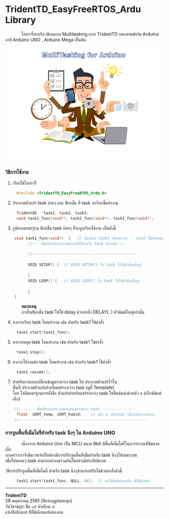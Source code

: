 TridentTD_EasyFreeRTOS_Ardu Library
===

&nbsp;&nbsp;&nbsp;&nbsp;&nbsp;&nbsp;&nbsp;&nbsp;&nbsp;&nbsp;&nbsp;&nbsp;
ไลบรารี่สำหรับ เขียนแบบ Multitasking แบบ TridentTD บนเพรตฟอร์ม Arduino  
อาทิ Arduino UNO , Arduino Mega เป็นต้น

<p align="center">
  <img src="Picture.png" alt="image"/>
</p>  

### วิธีการใช้งาน  

1. เรียกใช้ไลบรารี่  
```c  
     #include <TridentTD_EasyFreeRTOS_Ardu.h>
``` 
2. ประกาศตัวแปร task ย่อยๆ และ ฟังกชั่น ที่ task จะเรียกขึ้นทำงาน  
```c  
     TridentOS   task1, task2, task3;
     void task1_func(void*), task2_func(void*), task3_func(void*);
```
3. รูปแบบมาตรฐาน ฟังก์ชั่น task ย่อยๆ ที่จะถูกเรียกใช้งาน เป็นดังนี้  
```c
    void task1_func(void*)  {   // ฟังกชั่นที่ task1 เรียกทำงาน  - void ใช้ตัวพิมพ์เล็ก
          //----พื้นที่สำหรับประกาศตัวแปรที่ใช้ภายใน task นี้เท่านั้น----

          //-----------------------------------------------

          VOID SETUP() {  // VOID SETUP() ใน task ให้ใช้ตัวพิมพ์ใหญ่

          }
          VOID LOOP() {   // VOID LOOP() ใน task ให้ใช้ตัวพิมพ์ใหญ่

          }
    }

```
&nbsp;&nbsp;&nbsp;&nbsp;&nbsp;&nbsp;&nbsp;&nbsp;&nbsp;&nbsp;&nbsp;&nbsp;
**หมายเหตุ**  
&nbsp;&nbsp;&nbsp;&nbsp;&nbsp;&nbsp;&nbsp;&nbsp;&nbsp;&nbsp;&nbsp;&nbsp;
ภายในฟังกชั่น task ให้ใช้ delay ด้วยคำสั่ง DELAY(..) ตัวพิมพ์ใหญ่เท่านั้น  

4. หากจะเรียก task ไหนทำงาน เช่น สำหรับ task1 ใช้คำสั่ง  
```c
     task1.start(task1_func);
```
5. หากจะหยุด task ไหนทำงาน เช่น สำหรับ task1 ใช้คำสั่ง  
```c
     task1.stop();
```
6. หากจะใช้งานต่อ task ไหนทำงาน เช่น สำหรับ task1 ใช้คำสั่ง  
```c
     task1.resume();
```

7. สำหรับการแลกเปลี่ยนข้อมูลระหว่าง task ให้ ประกาศตัวแปรไว้ใน  
พื้นที่ ประกาศตัวแปรสำหรับแชร์ระหว่าง task (ดูที่ Template)  
โดย ให้มีมาตรฐานการตั้งชื่อ ตัวแปรสำหรับแชร์ระหว่าง task ให้ขึ้นต้นนำด้วยตัว x (เอ็กซ์พิมพ์เล็ก)

```c
    //------- พื้นที่สำหรับประกาศตัวแปรแชร์ระหว่าง task ---------------
     float  xDHT_temp, xDHT_humid;    // มีตัว x เล็กนำหน้า เพื่อง่ายต่อการสังเกตุ
    //---------------------------------------------------------
```

### การจูนพื้นที่เม็มโมรี่สำหรับ task นึงๆ ใน Arduino UNO
&nbsp;&nbsp;&nbsp;&nbsp;&nbsp;&nbsp;&nbsp;&nbsp;&nbsp;&nbsp;&nbsp;&nbsp;
เนื่องจาก Arduino Uno เป็น MCU ขนาด 8bit มีพื้นที่เม็มโมรี่ในการทำงานที่มีขนาดเล็ก   
บางคราวเราจึงมีความจำเป็นต้องมีการปรับจูนพื้นที่เม็มสำหรับ task นึงๆให้เหมาะสม  
เพื่อให้หลายๆ task สามารถทำงานร่วมกันได้อย่างมีประสิทธิภาพ  
  
วิธีการปรับจูนพื้นที่เม็มโมมี่ สำหรับ task นึงๆสามารถปรับได้ด้วยคำสั่งดังนี้  
```c
     task1.start(task1_func, NULL, 64);  // ขอใช้พื้นที่ขนาดเพียง 64bytes
```



-----
**TridentTD**  
29 พฤษภาคม 2561 (ปีแห่งฤดูฝนตกชุก)  
วันวิสาขบูชา ขึ้น ๑๕ ค่ำเดือน ๗  
แห่งปีอธิกมาส ปีที่มีเดือนแปดสองหน  
